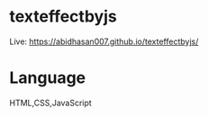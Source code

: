 # texteffectbyjs
Live: https://abidhasan007.github.io/texteffectbyjs/
# Language
HTML,CSS,JavaScript
